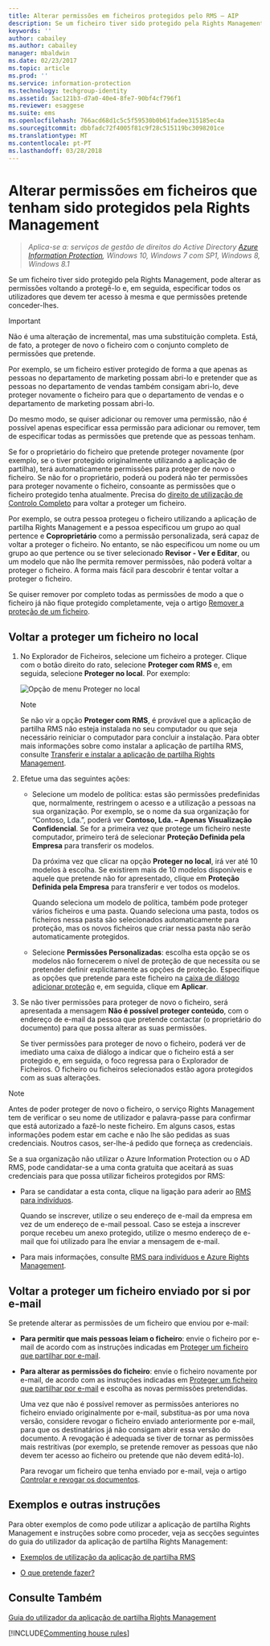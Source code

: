 ```yaml
---
title: Alterar permissões em ficheiros protegidos pelo RMS – AIP
description: Se um ficheiro tiver sido protegido pela Rights Management, pode alterar as permissões voltando a protegê-lo e, em seguida, especificar todos os utilizadores que devem ter acesso à mesma e que permissões pretende conceder-lhes.
keywords: ''
author: cabailey
ms.author: cabailey
manager: mbaldwin
ms.date: 02/23/2017
ms.topic: article
ms.prod: ''
ms.service: information-protection
ms.technology: techgroup-identity
ms.assetid: 5ac121b3-d7a0-40e4-8fe7-90bf4cf796f1
ms.reviewer: esaggese
ms.suite: ems
ms.openlocfilehash: 766acd68d1c5c5f59530b0b61fadee315185ec4a
ms.sourcegitcommit: dbbfadc72f4005f81c9f28c515119bc3098201ce
ms.translationtype: MT
ms.contentlocale: pt-PT
ms.lasthandoff: 03/28/2018
---
```

# <a name="change-permissions-on-files-that-have-been-protected-by-rights-management"></a>Alterar permissões em ficheiros que tenham sido protegidos pela Rights Management

>*Aplica-se a: serviços de gestão de direitos do Active Directory [Azure Information Protection](https://azure.microsoft.com/pricing/details/information-protection), Windows 10, Windows 7 com SP1, Windows 8, Windows 8.1*

Se um ficheiro tiver sido protegido pela Rights Management, pode alterar as permissões voltando a protegê-lo e, em seguida, especificar todos os utilizadores que devem ter acesso à mesma e que permissões pretende conceder-lhes.

> [!IMPORTANT]
> Não é uma alteração de incremental, mas uma substituição completa. Está, de fato, a proteger de novo o ficheiro com o conjunto completo de permissões que pretende.
> 
>  Por exemplo, se um ficheiro estiver protegido de forma a que apenas as pessoas no departamento de marketing possam abri-lo e pretender que as pessoas no departamento de vendas também consigam abri-lo, deve proteger novamente o ficheiro para que o departamento de vendas e o departamento de marketing possam abri-lo.
>
> Do mesmo modo, se quiser adicionar ou remover uma permissão, não é possível apenas especificar essa permissão para adicionar ou remover, tem de especificar todas as permissões que pretende que as pessoas tenham.

Se for o proprietário do ficheiro que pretende proteger novamente (por exemplo, se o tiver protegido originalmente utilizando a aplicação de partilha), terá automaticamente permissões para proteger de novo o ficheiro. Se não for o proprietário, poderá ou poderá não ter permissões para proteger novamente o ficheiro, consoante as permissões que o ficheiro protegido tenha atualmente. Precisa do [direito de utilização de Controlo Completo](../deploy-use/configure-usage-rights.md#usage-rights-and-descriptions) para voltar a proteger um ficheiro.

Por exemplo, se outra pessoa protegeu o ficheiro utilizando a aplicação de partilha Rights Management e a pessoa especificou um grupo ao qual pertence e **Coproprietário** como a permissão personalizada, será capaz de voltar a proteger o ficheiro. No entanto, se não especificou um nome ou um grupo ao que pertence ou se tiver selecionado **Revisor - Ver e Editar**, ou um modelo que não lhe permita remover permissões, não poderá voltar a proteger o ficheiro. A forma mais fácil para descobrir é tentar voltar a proteger o ficheiro.

Se quiser remover por completo todas as permissões de modo a que o ficheiro já não fique protegido completamente, veja o artigo [Remover a proteção de um ficheiro](sharing-app-remove-protection.md).

## <a name="to-re-protect-a-file-in-place"></a>Voltar a proteger um ficheiro no local

1.  No Explorador de Ficheiros, selecione um ficheiro a proteger. Clique com o botão direito do rato, selecione **Proteger com RMS** e, em seguida, selecione **Proteger no local**. Por exemplo:

    ![Opção de menu Proteger no local](../media/ADRMS_MSRMSApp_SP_CompanyDefined.png)

    > [!NOTE]
    > Se não vir a opção **Proteger com RMS**, é provável que a aplicação de partilha RMS não esteja instalada no seu computador ou que seja necessário reiniciar o computador para concluir a instalação. Para obter mais informações sobre como instalar a aplicação de partilha RMS, consulte [Transferir e instalar a aplicação de partilha Rights Management](install-sharing-app.md).

2.  Efetue uma das seguintes ações:

    -   Selecione um modelo de política: estas são permissões predefinidas que, normalmente, restringem o acesso e a utilização a pessoas na sua organização. Por exemplo, se o nome da sua organização for “Contoso, Lda.”, poderá ver **Contoso, Lda. – Apenas Visualização Confidencial**. Se for a primeira vez que protege um ficheiro neste computador, primeiro terá de selecionar **Proteção Definida pela Empresa** para transferir os modelos.

        Da próxima vez que clicar na opção **Proteger no local**, irá ver até 10 modelos à escolha. Se existirem mais de 10 modelos disponíveis e aquele que pretende não for apresentado, clique em **Proteção Definida pela Empresa** para transferir e ver todos os modelos.

        Quando seleciona um modelo de política, também pode proteger vários ficheiros e uma pasta. Quando seleciona uma pasta, todos os ficheiros nessa pasta são selecionados automaticamente para proteção, mas os novos ficheiros que criar nessa pasta não serão automaticamente protegidos.

    -   Selecione **Permissões Personalizadas**: escolha esta opção se os modelos não fornecerem o nível de proteção de que necessita ou se pretender definir explicitamente as opções de proteção. Especifique as opções que pretende para este ficheiro na [caixa de diálogo adicionar proteção](sharing-app-dialog-box.md) e, em seguida, clique em **Aplicar**.

3. Se não tiver permissões para proteger de novo o ficheiro, será apresentada a mensagem **Não é possível proteger conteúdo**, com o endereço de e-mail da pessoa que pretende contactar (o proprietário do documento) para que possa alterar as suas permissões.

    Se tiver permissões para proteger de novo o ficheiro, poderá ver de imediato uma caixa de diálogo a indicar que o ficheiro está a ser protegido e, em seguida, o foco regressa para o Explorador de Ficheiros. O ficheiro ou ficheiros selecionados estão agora protegidos com as suas alterações. 

> [!NOTE]
> Antes de poder proteger de novo o ficheiro, o serviço Rights Management tem de verificar o seu nome de utilizador e palavra-passe para confirmar que está autorizado a fazê-lo neste ficheiro. Em alguns casos, estas informações podem estar em cache e não lhe são pedidas as suas credenciais. Noutros casos, ser-lhe-á pedido que forneça as credenciais.
>
> Se a sua organização não utilizar o Azure Information Protection ou o AD RMS, pode candidatar-se a uma conta gratuita que aceitará as suas credenciais para que possa utilizar ficheiros protegidos por RMS:
>
> -   Para se candidatar a esta conta, clique na ligação para aderir ao [RMS para indivíduos](http://go.microsoft.com/fwlink/?LinkId=309469).
>
>     Quando se inscrever, utilize o seu endereço de e-mail da empresa em vez de um endereço de e-mail pessoal. Caso se esteja a inscrever porque recebeu um anexo protegido, utilize o mesmo endereço de e-mail que foi utilizado para lhe enviar a mensagem de e-mail.
> -   Para mais informações, consulte [RMS para indivíduos e Azure Rights Management](../understand-explore/rms-for-individuals.md).

## <a name="to-re-protect-a-file-that-you-have-emailed"></a>Voltar a proteger um ficheiro enviado por si por e-mail

Se pretende alterar as permissões de um ficheiro que enviou por e-mail:

- **Para permitir que mais pessoas leiam o ficheiro**: envie o ficheiro por e-mail de acordo com as instruções indicadas em [Proteger um ficheiro que partilhar por e-mail](sharing-app-protect-by-email.md).

- **Para alterar as permissões do ficheiro**: envie o ficheiro novamente por e-mail, de acordo com as instruções indicadas em [Proteger um ficheiro que partilhar por e-mail](sharing-app-protect-by-email.md) e escolha as novas permissões pretendidas. 

    Uma vez que não é possível remover as permissões anteriores no ficheiro enviado originalmente por e-mail, substitua-as por uma nova versão, considere revogar o ficheiro enviado anteriormente por e-mail, para que os destinatários já não consigam abrir essa versão do documento. A revogação é adequada se tiver de tornar as permissões mais restritivas (por exemplo, se pretende remover as pessoas que não devem ter acesso ao ficheiro ou pretende que não devem editá-lo).

    Para revogar um ficheiro que tenha enviado por e-mail, veja o artigo [Controlar e revogar os documentos](sharing-app-track-revoke.md).


## <a name="examples-and-other-instructions"></a>Exemplos e outras instruções
Para obter exemplos de como pode utilizar a aplicação de partilha Rights Management e instruções sobre como proceder, veja as secções seguintes do guia do utilizador da aplicação de partilha Rights Management:

-   [Exemplos de utilização da aplicação de partilha RMS](sharing-app-user-guide.md#examples-for-using-the-rms-sharing-application)

-   [O que pretende fazer?](sharing-app-user-guide.md#what-do-you-want-to-do)

## <a name="see-also"></a>Consulte Também
[Guia do utilizador da aplicação de partilha Rights Management](sharing-app-user-guide.md)

[!INCLUDE[Commenting house rules](../includes/houserules.md)]